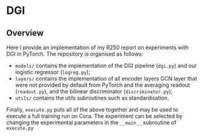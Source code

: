 # DGI

## Overview
Here I provide an implementation of my R250 report on experiments with DGI in PyTorch. The repository is organised as follows:
- `models/` contains the implementation of the DGI pipeline (`dgi.py`) and our logistic regressor (`logreg.py`);
- `layers/` contains the implementation of all encoder layers GCN layer that were not provided by default from PyTorch and the averaging readout (`readout.py`), and the bilinear discriminator (`discriminator.py`);
- `utils/` contains the utils subroutines such as standardisation.

Finally, `execute.py` puts all of the above together and may be used to
execute a full training run on Cora. The experiment can be selected by
changing the experimental parameters in the `__main__` subroutine of `execute.py`
